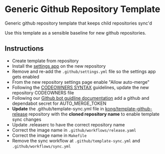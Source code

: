 # Generic Github Repository Template

Generic github repository template that keeps child repositories sync'd

Use this template as a sensible baseline for new github repositories.

## Instructions

- Create template from repository
- Install the [settings app](https://github.com/apps/settings) on the new repository
- Remove and re-add the `.github/settings.yml` file so the settings app gets enabled
- From the new repository settings page enable "Allow auto-merge"
- Following the [CODEOWNERS SYNTAX](https://docs.github.com/en/repositories/managing-your-repositorys-settings-and-features/customizing-your-repository/about-code-owners#codeowners-syntax) guidelines, update the new repository CODEOWNERS file
- Following our [Github bot guidline documentation](https://konghq.atlassian.net/wiki/spaces/ENGEN/pages/2720268304/How+To+-+Github+Automation+Guidelines) add a github and dependabot secret for AUTO_MERGE_TOKEN
- **Update** the .github/template-sync.yml file in [kong/template-github-release](https://github.com/Kong/template-github-release) repository with the **cloned repository name** to enable template sync changes
- Update .releaserc to have the correct repository name
- Correct the image name in `.github/workflows/release.yaml`
- Correct the image name in `Makefile`
- Remove the sync workflow at `.github/template-sync.yml` and `.github/workflows/sync.yml`
